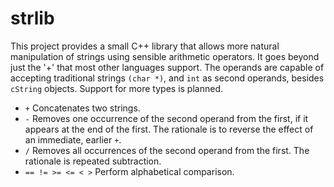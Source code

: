 # strlib
This project provides a small C++ library that allows more natural manipulation of strings using sensible arithmetic operators. It goes beyond just the '+' that most other languages support. The operands are capable of accepting traditional strings `(char *)`, and `int` as second operands, besides `cString` objects. Support for more types is planned.  
* `+` Concatenates two strings.
* `-` Removes one occurrence of the second operand from the first, if it appears at the end of the first. The rationale is to reverse the effect of an immediate, earlier `+`.
* `/` Removes all occurrences of the second operand from the first. The rationale is repeated subtraction.
* `== != >= <= < >` Perform alphabetical comparison.
